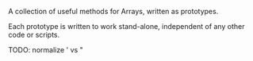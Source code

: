 A collection of useful methods for Arrays, written as prototypes.

Each prototype is written to work stand-alone, independent of any other code or scripts.

TODO: normalize ' vs "